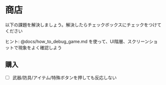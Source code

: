 # 商店

以下の課題を解決しましょう。解決したらチェックボックスにチェックをつけてください

ヒント: @docs/how_to_debug_game.md を使って、UI階層、スクリーンショットで現象をよく確認しよう

## 購入

* [ ] 武器/防具/アイテム/特殊ボタンを押しても反応しない


